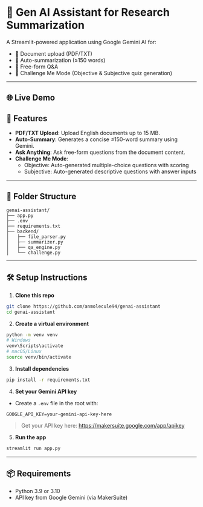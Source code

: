 # 🧠 Gen AI Assistant for Research Summarization

A Streamlit-powered application using Google Gemini AI for:
- 📄 Document upload (PDF/TXT)
- 🧠 Auto-summarization (≤150 words)
- 💬 Free-form Q&A
- 🎯 Challenge Me Mode (Objective & Subjective quiz generation)

---

## 🌐 Live Demo



## 🚀 Features

- **PDF/TXT Upload**: Upload English documents up to 15 MB.
- **Auto-Summary**: Generates a concise ≤150-word summary using Gemini.
- **Ask Anything**: Ask free-form questions from the document content.
- **Challenge Me Mode**:
  - Objective: Auto-generated multiple-choice questions with scoring
  - Subjective: Auto-generated descriptive questions with answer inputs

---

## 📁 Folder Structure

```
genai-assistant/
├── app.py
├── .env
├── requirements.txt
├── backend/
│   ├── file_parser.py
│   ├── summarizer.py
│   ├── qa_engine.py
│   └── challenge.py
```

---

## 🛠️ Setup Instructions

1. **Clone this repo**
```bash
git clone https://github.com/anmolecule94/genai-assistant
cd genai-assistant
```

2. **Create a virtual environment**
```bash
python -m venv venv
# Windows
venv\Scripts\activate
# macOS/Linux
source venv/bin/activate
```

3. **Install dependencies**
```bash
pip install -r requirements.txt
```

4. **Set your Gemini API key**
- Create a `.env` file in the root with:
```
GOOGLE_API_KEY=your-gemini-api-key-here
```

> Get your API key here: https://makersuite.google.com/app/apikey

5. **Run the app**
```bash
streamlit run app.py
```

---

## 📦 Requirements

- Python 3.9 or 3.10
- API key from Google Gemini (via MakerSuite)
